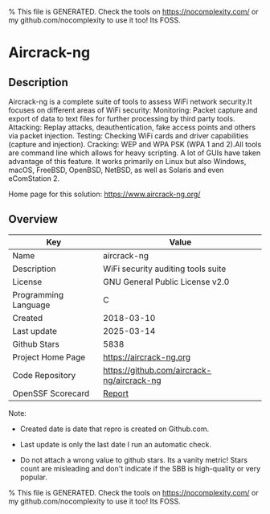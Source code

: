 
% This file is GENERATED. Check the tools on https://nocomplexity.com/ or my github.com/nocomplexity to use it too! Its FOSS. 

# Aircrack-ng

## Description 

Aircrack-ng is a complete suite of tools to assess WiFi network security.It focuses on different areas of WiFi security:    Monitoring: Packet capture and export of data to text files for further processing by third party tools.    Attacking: Replay attacks, deauthentication, fake access points and others via packet injection.    Testing: Checking WiFi cards and driver capabilities (capture and injection).    Cracking: WEP and WPA PSK (WPA 1 and 2).All tools are command line which allows for heavy scripting. A lot of GUIs have taken advantage of this feature. It works primarily on Linux but also Windows, macOS, FreeBSD, OpenBSD, NetBSD, as well as Solaris and even eComStation 2.

Home page for this solution: https://www.aircrack-ng.org/ 

## Overview 

| Key | Value |
| --- | --- |
| Name | aircrack-ng |
| Description | WiFi security auditing tools suite |
| License | GNU General Public License v2.0 |
| Programming Language | C |
| Created | 2018-03-10 |
| Last update | 2025-03-14 |
| Github Stars | 5838 |
| Project Home Page | https://aircrack-ng.org |
| Code Repository | https://github.com/aircrack-ng/aircrack-ng |
| OpenSSF Scorecard | [Report](https://securityscorecards.dev/viewer/?uri=github.com/aircrack-ng/aircrack-ng) |

Note:
 - Created date is date that repro is created on Github.com. 

- Last update is only the last date I run an automatic check. 

- Do not attach a wrong value to github stars. Its a vanity metric! Stars count are misleading and 
don't indicate if the SBB is high-quality or very popular.

% This file is GENERATED. Check the tools on https://nocomplexity.com/ or my github.com/nocomplexity to use it too! Its FOSS. 

